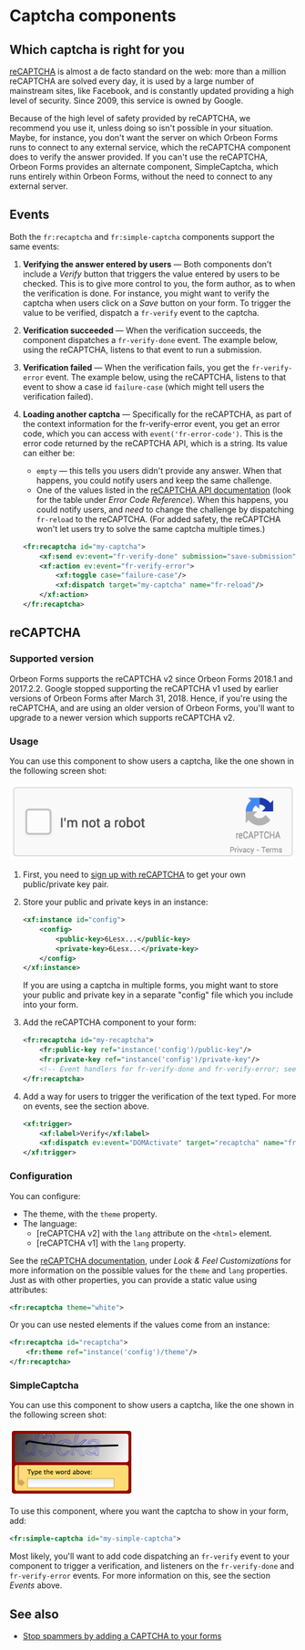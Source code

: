 # Captcha components

<!-- toc -->

## Which captcha is right for you

[reCAPTCHA][1] is almost a de facto standard on the web: more than a million reCAPTCHA are solved every day, it is used by a large number of mainstream sites, like Facebook, and is constantly updated providing a high level of security. Since 2009, this service is owned by Google.

Because of the high level of safety provided by reCAPTCHA, we recommend you use it, unless doing so isn't possible in your situation. Maybe, for instance, you don't want the server on which Orbeon Forms runs to connect to any external service, which the reCAPTCHA component does to verify the answer provided. If you can't use the reCAPTCHA, Orbeon Forms provides an alternate component, SimpleCaptcha, which runs entirely within Orbeon Forms, without the need to connect to any external server.

## Events

Both the `fr:recaptcha` and `fr:simple-captcha` components support the same events:

1. **Verifying the answer entered by users** — Both components don't include a _Verify_ button that triggers the value entered by users to be checked. This is to give more control to you, the form author, as to when the verification is done. For instance, you might want to verify the captcha when users click on a _Save_ button on your form. To trigger the value to be verified, dispatch a `fr-verify` event to the captcha.
2. **Verification succeeded** — When the verification succeeds, the component dispatches a `fr-verify-done` event. The example below, using the reCAPTCHA, listens to that event to run a submission.
3. **Verification failed** — When the verification fails, you get the `fr-verify-error` event. The example below, using the reCAPTCHA, listens to that event to show a case id `failure-case` (which might tell users the verification failed).
4. **Loading another captcha** — Specifically for the reCAPTCHA, as part of the context information for the fr-verify-error event, you get an error code, which you can access with `event('fr-error-code')`. This is the error code returned by the reCAPTCHA API, which is a string. Its value can either be:
    * `empty` — this tells you users didn't provide any answer. When that happens, you could notify users and keep the same challenge.
    * One of the values listed in the [reCAPTCHA API documentation][2] (look for the table under _Error Code Reference_). When this happens, you could notify users, and _need_ to change the challenge by dispatching `fr-reload` to the reCAPTCHA. (For added safety, the reCAPTCHA won't let users try to solve the same captcha multiple times.)

    ```xml
    <fr:recaptcha id="my-captcha">
        <xf:send ev:event="fr-verify-done" submission="save-submission"/>
        <xf:action ev:event="fr-verify-error">
            <xf:toggle case="failure-case"/>
            <xf:dispatch target="my-captcha" name="fr-reload"/>
        </xf:action>
    </fr:recaptcha>
    ```

## reCAPTCHA

### Supported version

Orbeon Forms supports the reCAPTCHA v2 since Orbeon Forms 2018.1 and 2017.2.2. Google stopped supporting the reCAPTCHA v1 used by earlier versions of Orbeon Forms after March 31, 2018. Hence, if you're using the reCAPTCHA, and are using an older version of Orbeon Forms, you'll want to upgrade to a newer version which supports reCAPTCHA v2.

### Usage

You can use this component to show users a captcha, like the one shown in the following screen shot:

![](images/xbl-recaptcha.gif)

1. First, you need to [sign up with reCAPTCHA][4] to get your own public/private key pair.
2. Store your public and private keys in an instance:

    ```xml
    <xf:instance id="config">
        <config>
            <public-key>6Lesx...</public-key>
            <private-key>6Lesx...</private-key>
        </config>
    </xf:instance>
    ```

    If you are using a captcha in multiple forms, you might want to store your public and private key in a separate "config" file which you include into your form.

3. Add the reCAPTCHA component to your form:

    ```xml
    <fr:recaptcha id="my-recaptcha">
        <fr:public-key ref="instance('config')/public-key"/>
        <fr:private-key ref="instance('config')/private-key"/>
        <!-- Event handlers for fr-verify-done and fr-verify-error; see section above -->
    </fr:recaptcha>
    ```

4. Add a way for users to trigger the verification of the text typed. For more on events, see the section above.

    ```xml
    <xf:trigger>
        <xf:label>Verify</xf:label>
        <xf:dispatch ev:event="DOMActivate" target="recaptcha" name="fr-verify"/>
    </xf:trigger>
    ```

### Configuration

You can configure:

- The theme, with the `theme` property.
- The language:
    - [reCAPTCHA v2] with the `lang` attribute on the `<html>` element.
    - [reCAPTCHA v1] with the `lang` property.

See the [reCAPTCHA documentation][5], under _Look &amp; Feel Customizations_ for more information on the possible values for the `theme` and `lang` properties. Just as with other properties, you can provide a static value using attributes:

```xml
<fr:recaptcha theme="white">
```

Or you can use nested elements if the values come from an instance:

```xml
<fr:recaptcha id="recaptcha">
    <fr:theme ref="instance('config')/theme"/>
</fr:recaptcha>
```

### SimpleCaptcha

You can use this component to show users a captcha, like the one shown in the following screen shot:

![](images/xbl-simple-captcha.png)

To use this component, where you want the captcha to show in your form, add:

```xml
<fr:simple-captcha id="my-simple-captcha">
```

Most likely, you'll want to add code dispatching an `fr-verify` event to your component to trigger a verification, and listeners on the `fr-verify-done` and `fr-verify-error` events. For more information on this, see the section _Events_ above.

## See also

- [Stop spammers by adding a CAPTCHA to your forms](http://blog.orbeon.com/2011/12/stop-spammer-by-adding-captcha-to-your.html)

[1]: http://en.wikipedia.org/wiki/ReCAPTCHA
[2]: https://developers.google.com/recaptcha/docs/verify?csw=1
[4]: https://www.google.com/recaptcha/admin#list
[5]: https://developers.google.com/recaptcha/old/docs/customization
